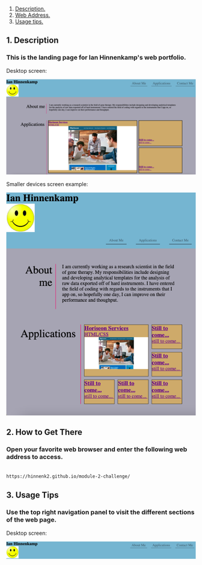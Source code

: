 
1. [ Description. ](#desc)
2. [ Web Address. ](#web-address)
3. [ Usage tips. ](#usage)

<a name="desc"></a>
## 1. Description

### This is the landing page for Ian Hinnenkamp's web portfolio.

Desktop screen:

![Top-Page-Area](./assets/images/main-page.png "Top-Page-Area")

Smaller devices screen example:

![Top-Page-Area](./assets/images/smaller-page.png "Top-Page-Area")

<a name="web-address"></a>
## 2. How to Get There

### Open your favorite web browser and enter the following web address to access.

```html

https://hinnenk2.github.io/module-2-challenge/
```
<a name="usage"></a>
## 3. Usage Tips


### Use the top right navigation panel to visit the different sections of the web page.

Desktop screen:

![nav-menu](./assets/images/nav-panel.png "Navigational Menu")
